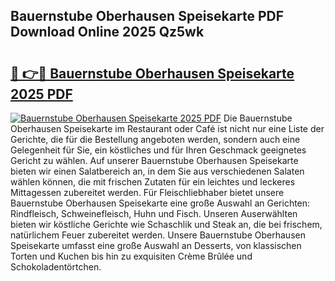 ## Bauernstube Oberhausen Speisekarte PDF Download Online 2025 Qz5wk

# <h2><a href="http://gc7qqr.nevu.top/?p=Bauernstube+Oberhausen+Speisekarte">🔗 👉🔴 Bauernstube Oberhausen Speisekarte 2025 PDF</a></h2>

[![Bauernstube Oberhausen Speisekarte 2025 PDF](https://i.imgur.com/dBaPXMq.png)](http://gc7qqr.nevu.top/?p=Bauernstube+Oberhausen+Speisekarte)
Die Bauernstube Oberhausen Speisekarte im Restaurant oder Café ist nicht nur eine Liste der Gerichte, die für die Bestellung angeboten werden, sondern auch eine Gelegenheit für Sie, ein köstliches und für Ihren Geschmack geeignetes Gericht zu wählen. Auf unserer Bauernstube Oberhausen Speisekarte bieten wir einen Salatbereich an, in dem Sie aus verschiedenen Salaten wählen können, die mit frischen Zutaten für ein leichtes und leckeres Mittagessen zubereitet werden. Für Fleischliebhaber bietet unsere Bauernstube Oberhausen Speisekarte eine große Auswahl an Gerichten: Rindfleisch, Schweinefleisch, Huhn und Fisch. Unseren Auserwählten bieten wir köstliche Gerichte wie Schaschlik und Steak an, die bei frischem, natürlichem Feuer zubereitet werden. Unsere Bauernstube Oberhausen Speisekarte umfasst eine große Auswahl an Desserts, von klassischen Torten und Kuchen bis hin zu exquisiten Crème Brûlée und Schokoladentörtchen.
